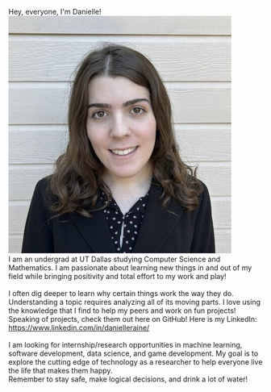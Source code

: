 Hey, everyone, I'm Danielle!<br>
![Danielle Raine](danielleraine.jpg?raw=true)
<br>
I am an undergrad at UT Dallas studying Computer Science and Mathematics. I am passionate about learning new things in and out of my field while bringing positivity and total effort to my work and play!<br>
<br>
I often dig deeper to learn why certain things work the way they do. Understanding a topic requires analyzing all of its moving parts. I love using the knowledge that I find to help my peers and work on fun projects! Speaking of projects, check them out here on GitHub! Here is my LinkedIn: https://www.linkedin.com/in/danielleraine/<br>
<br>
I am looking for internship/research opportunities in machine learning, software development, data science, and game development. My goal is to explore the cutting edge of technology as a researcher to help everyone live the life that makes them happy.<be>
<br>
Remember to stay safe, make logical decisions, and drink a lot of water!
